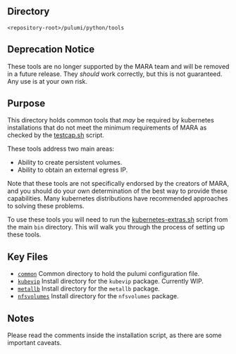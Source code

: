 ## Directory

`<repository-root>/pulumi/python/tools`

## Deprecation Notice
These tools are no longer supported by the MARA team and will be removed in a future release. They *should* work
correctly, but this is not guaranteed. Any use is at your own risk.

## Purpose

This directory holds common tools that *may* be required by kubernetes installations that do not meet the minimum
requirements of MARA as checked by the [testcap.sh](../../../bin/testcap.sh) script.

These tools address two main areas:

- Ability to create persistent volumes.
- Ability to obtain an external egress IP.

Note that these tools are not specifically endorsed by the creators of MARA, and you should do your own determination of
the best way to provide these capabilities. Many kubernetes distributions have recommended approaches to solving these
problems.

To use these tools you will need to run the [kubernetes-extras.sh](../../../bin/kubernetes-extras.sh) script from the
main `bin` directory. This will walk you through the process of setting up these tools.

## Key Files

- [`common`](./common) Common directory to hold the pulumi configuration file.
- [`kubevip`](./kubevip) Install directory for the `kubevip` package. Currently WIP.
- [`metallb`](./metallb) Install directory for the `metallb` package.
- [`nfsvolumes`](./nfsvolumes) Install directory for the `nfsvolumes` package.

## Notes

Please read the comments inside the installation script, as there are some important caveats.
